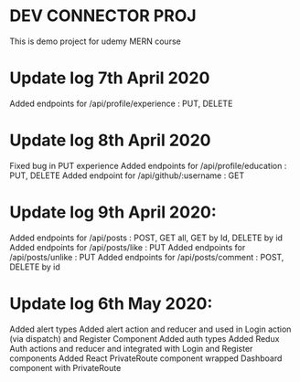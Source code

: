 # DEV CONNECTOR PROJ

This is demo project for udemy MERN course

# Update log 7th April 2020

Added endpoints for /api/profile/experience : PUT, DELETE

# Update log 8th April 2020

Fixed bug in PUT experience
Added endpoints for /api/profile/education : PUT, DELETE
Added endpoint for /api/github/:username : GET

# Update log 9th April 2020:

Added endpoints for /api/posts : POST, GET all, GET by Id, DELETE by id
Added endpoints for /api/posts/like : PUT
Added endpoints for /api/posts/unlike : PUT
Added endpoints for /api/posts/comment : POST, DELETE by id

# Update log 6th May 2020:

Added alert types
Added alert action and reducer and used in Login action (via dispatch) and Register Component
Added auth types
Added Redux Auth actions and reducer and integrated with Login and Register components
Added React PrivateRoute component wrapped Dashboard component with PrivateRoute
